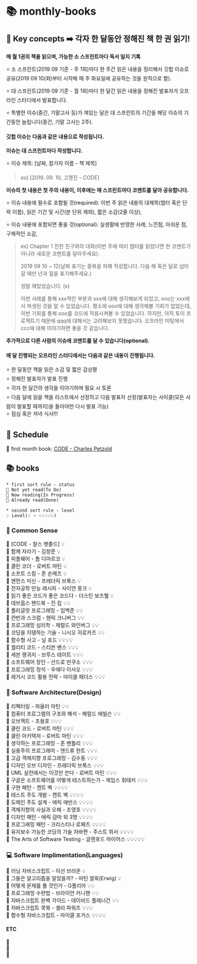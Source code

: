 # 📚 monthly-books

## 💫 Key concepts ➡️ 각자 한 달동안 정해진 책 한 권 읽기!

**매 월 1권의 책을 읽으며, 가능한 소 스프린트마다 독서 일지 기록**  

⭐ 소 스프린트(2019 09 기준 - 주 1회)마다 한 주간 읽은 내용을 정리해서 깃헙 이슈로 공유(2019 09 10(화)부터 시작해 매 주 화요일에 공유하는 것을 원칙으로 함).

⭐ 대 스프린트(2019 09 기준 - 월 1회)마다 한 달간 읽은 내용을 정해진 발표자가 오프라인 스터디에서 발표합니다.  

⭐ 특별한 이슈(중간, 기말고사 등)가 껴있는 달은 대 스프린트의 기간을 해당 이슈의 기간동안 늘립니다(중간, 기말 고사는 2주).

#### 깃헙 이슈는 다음과 같은 내용으로 작성됩니다.

**이슈는 대 스프린트마다 작성합니다.**  

⭐ 이슈 제목: \[날짜, 참가자 이름 - 책 제목\]  
> ex) \[2019. 09. 10, 고명진 - CODE\]

**이슈의 첫 내용은 첫 주의 내용이, 이후에는 매 스프린트마다 코멘트를 달아 공유합니다.**  

⭐ 이슈 내용에 필수로 포함될 것(required): 이번 주 읽은 내용의 대제목(챕터 혹은 단락 이름), 읽은 기간 및 시간(분 단위 제외), 짧은 소감(2줄 이상),

⭐ 이슈 내용에 포함되면 좋을 것(optional): 실생활에 반영한 사례, 느낀점, 아쉬운 점, 구체적인 소감,

> ex) 
> Chapter 1 친한 친구와의 대화(이번 주에 여러 챕터를 읽었다면 한 코멘트가 아니라 새로운 코멘트를 달아주세요).
> 
> 2019 09 10 ~ 12(날짜 표기는 중복을 피해 작성합니다. 다음 해 혹은 달로 넘어갈 때만 년과 월을 표기해주세요.)
> 
> 
> 정말 재밌었습니다. (x)
> 
> 이번 사례를 통해 xxx적인 부분과 xxx에 대해 생각해보게 되었고, ooo는 xxx에서 파생된 것을 알 수 있었습니다. 평소에 ooo에 대해 생각해볼 기회가 없었는데, 이번 기회를 통해 ooo를 코드에 적용시켜볼 수 있었습니다. 하지만, 아직 토이 프로젝트기 때문에 qqq에 대해서는 고려해보지 못했습니다. 오프라인 미팅에서 ccc에 대해 이야기하면 좋을 것 같습니다.
> 

**추가적으로 다른 사람의 이슈에 코멘트를 달 수 있습니다(optional).**  
  
#### 매 달 진행되는 오프라인 스터디에서는 다음과 같은 내용이 진행됩니다.
  
⭐ 한 달동안 책을 읽은 소감 및 짧은 감상평  
⭐ 정해진 발표자가 발표 진행  
⭐ 각자 한 달간의 생각을 이야기하며 필요 시 토론  
⭐ 다음 달에 읽을 책을 리스트에서 선정하고 다음 발표자 선정(발표자는 사이클(모든 사람이 발표할 때까지)을 돌아야만 다시 발표 가능)   
⭐ 점심 혹은 저녁 식사!!!  

## 📅 Schedule

📖 first month book: [CODE - Charles Petzold](https://en.wikipedia.org/wiki/Code:_The_Hidden_Language_of_Computer_Hardware_and_Software)  

## 📚 books 

```
* first sort rule - status
📕 Not yet read(To Do)
📘 Now reading(In Progress)
📗 Already read(Done) 

* second sort rule - level
💡 Level(💡 ~ 💡💡💡💡💡)  
```  

### 🧠 Common Sense  

📘 \[CODE - 찰스 팻졸드\] 💡  
📕 함께 자라기 - 김창준 💡  
📕 피플웨어 - 톰 디마르코 💡  
📕 클린 코더 - 로버트 마틴 💡  
📕 소프트 스킬 - 존 손메즈 💡  
📕 맨먼스 미신 - 프레더릭 브룩스 💡  
📕 전자공학 만능 레시피 - 사이언 몽크 💡  
📕 읽기 좋은 코드가 좋은 코드다 - 더스틴 보즈웰 💡  
📕 데브옵스 핸드북 - 진 킴 💡💡  
📕 폴리글랏 프로그래밍 - 임백준 💡💡  
📕 칸반과 스크럼 - 헨릭 크니버그 💡💡  
📕 프로그래밍 심리학 - 제럴드 와인버그 💡💡  
📕 코딩을 지탱하는 기술 - 니시오 히로카즈 💡💡  
📕 함수형 사고 - 닐 포드 💡💡💡💡  
📕 퀄리티 코드 - 스티븐 밴스 💡💡💡  
📕 세븐 랭귀지 - 브루스 테이트 💡💡💡  
📕 소프트웨어 장인 - 산드로 만쿠소 💡💡💡  
📕 프로그래밍 정석 - 우에다 이사오 💡💡💡  
📕 레거시 코드 활용 전략 - 마이클 패더스 💡💡💡  

### 🎨 Software Architecture(Design)  

📕 리펙터링 - 파울러 마틴 💡💡  
📕 컴퓨터 프로그램의 구조와 해석 - 해럴드 애빌슨 💡💡  
📕 오브젝트 - 조용호 💡💡💡  
📕 클린 코드 - 로버트 마틴 💡💡💡  
📕 클린 아키텍처 - 로버트 마틴 💡💡💡  
📕 생각하는 프로그래밍 - 존 벤틀리 💡💡💡  
📕 실용주의 프로그래머 - 앤드류 헌트 💡💡💡  
📕 고급 객체지향 프로그래밍 - 김수동 💡💡💡  
📕 디자인 오브 디자인 - 프레더릭 브룩스 💡💡💡  
📕 UML 실전에서는 이것만 쓴다 - 로버트 마틴 💡💡💡  
📕 구글은 소프트웨어를 어떻게 테스트하는가 - 제임스 휘태커 💡💡💡  
📕 구현 패턴 - 켄트 벡 💡💡💡💡  
📕 테스트 주도 개발 - 켄트 벡 💡💡💡💡  
📕 도메인 주도 설계 - 에릭 에반스 💡💡💡💡  
📕 객체지향의 사실과 오해 - 조영호 💡💡💡💡  
📕 디자인 패턴 - 에릭 감마 외 3명 💡💡💡💡  
📕 프로그래밍 패턴 - 크리스티나 로페즈 💡💡💡💡  
📕 유지보수 가능한 코딩의 기술 자바편 - 주스트 뷔서 💡💡💡💡  
📕 The Arts of Software Testing - 글렌포드 마이어스 💡💡💡💡💡

### 💻 Software Implimentation(Languages)  

📕 러닝 자바스크립트 - 이선 브라운 💡  
📕 그들은 알고리즘을 알았을까? - 마틴 얼윅(Erwig) 💡  
📕 어떻게 문제를 풀 것인가 - G폴리아 💡💡  
📕 프로그래밍 수련법 - 브라이언 커니핸 💡💡  
📕 자바스크립트 완벽 가이드 - 데이비드 플레너건 💡💡  
📕 자바스크립트 쿡북 - 셸리 파워즈 💡💡💡  
📕 함수형 자바스크립트 - 마이클 포거스 💡💡💡💡  

#### ETC  

📕   
📘   
📗   
